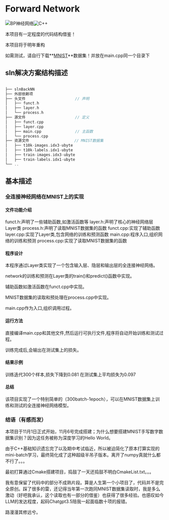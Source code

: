 # Forward Network

![BP神经网络](https://camo.githubusercontent.com/d4ab04e0d1f25654a3a7ced664613432496a02a7cc748b07879879725bf2ca6e/68747470733a2f2f62616467656e2e6e65742f62616467652f6769746875622f42504e4e3f69636f6e266c6162656c3d476974487562)![C++](https://camo.githubusercontent.com/0b73e94abcf56828e223f41e42c2198aa8414582a80e229307cf7502ca5848a6/68747470733a2f2f696d672e736869656c64732e696f2f62616467652f737570706f72742d4325324225324231312532306f722532306c617465722d626c75653f7374796c653d666c6174266c6f676f3d63706c7573706c7573)

本项目有一定程度的代码结构借鉴！

本项目将于明年重构

如需测试，请自行下载**<u>[MNIST](http://yann.lecun.com/exdb/mnist/)</u>**数据集！并放在main.cpp同一个目录下

## sln解决方案结构描述

```c++

├── slnBackNN                 
├── 外部依赖项                   
├── 头文件                      // 声明
│   ├── funct.h
│   ├── layer.h                
│   └── process.h       
├── 源文件                      // 定义
│   ├── funct.cpp
│   ├── layer.cpp               
│   ├── main.cpp               // 主函数
│   └── process.cpp  
├── 资源文件                    // MNIST数据集
│   ├── t10k-images.idx3-ubyte
│   ├── t10k-labels.idx1-ubyte
│   ├── train-images.idx3-ubyte
│   ├── train-labels.idx1-ubyte
└── ..
```

## 基本描述

### 全连接神经网络在MNIST上的实现

#### 文件功能介绍

funct.h:声明了一些辅助函数,如激活函数等
layer.h:声明了核心的神经网络层Layer类
process.h:声明了读取MNIST数据集的函数
funct.cpp:实现了辅助函数
layer.cpp:实现了Layer类,包含网络的训练和预测函数
main.cpp:程序入口,组织网络的训练和预测
process.cpp:实现了读取MNIST数据集的函数

#### 程序设计

本程序通过Layer类实现了一个包含输入层、隐层和输出层的全连接神经网络。

network的训练和预测在Layer类的train()和predict()函数中实现。

辅助函数如激活函数在funct.cpp中实现。

MNIST数据集的读取和预处理在process.cpp中实现。

main.cpp作为入口,组织调用过程。

#### 运行方法

直接编译main.cpp和其他文件,然后运行可执行文件,程序将自动开始训练和测试过程。

训练完成后,会输出在测试集上的损失。

#### 结果示例

训练迭代300个样本,损失下降到0.081
在测试集上平均损失为0.097

#### 总结

该项目实现了一个特别简单的（300batch-1epoch），可以在MNIST数据集上训练和测试的全连接神经网络模型。

### 结语（有感而发）

本项目于11月1日正式开始，11月6号完成搭建；为什么想要搭建MNIST手写数字数据集识别？因为这任务被称为深度学习的Hello World。

由于C++基础知识遗忘完了以及期中考试临近，所以被迫简化了原本打算实现的mini-batch学习，最终简化成了这种超级半吊子版本。离开了numpy真就什么都不行了。。。

最初打算通过Cmake搭建项目，捣鼓了一天还捣鼓不明白CmakeList.txt。。。

我有意保留了代码中的部分不成熟片段。算是人生第一个小项目了，代码并不是完全原创。踩了很多的雷，还记得当年第一次跑同MNIST数据集读取时，我是多么激动（好吧我承认，这个读取也有一部分的借鉴）也获得了很多经验。也感叹如今LLM的发达程度，起码Chatgpt3.5陪我一起面临数十项的报错。

路漫漫其修远兮。